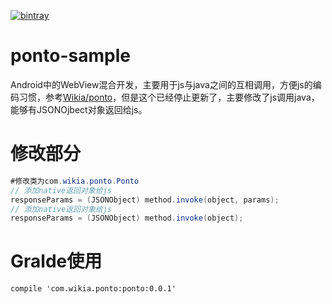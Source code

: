 [![bintray](https://api.bintray.com/packages/zyl/maven/ponto-sample/images/download.svg)](https://bintray.com/zyl/maven/ponto-sample/_latestVersion)
# ponto-sample
Android中的WebView混合开发，主要用于js与java之间的互相调用，方便js的编码习惯，参考[Wikia/ponto](https://github.com/Wikia/ponto)，但是这个已经停止更新了，主要修改了js调用java，能够有JSONOjbect对象返回给js。

# 修改部分
```java
#修改类为com.wikia.ponto.Ponto
// 添加native返回对象给js
responseParams = (JSONObject) method.invoke(object, params);
// 添加native返回对象给js
responseParams = (JSONObject) method.invoke(object);
```
# Gralde使用
```Gralde
compile 'com.wikia.ponto:ponto:0.0.1'
```
